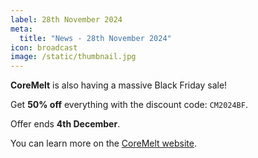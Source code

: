 ```yaml
---
label: 28th November 2024
meta:
  title: "News - 28th November 2024"
icon: broadcast
image: /static/thumbnail.jpg
---
```


**CoreMelt** is also having a massive Black Friday sale!

Get **50% off** everything with the discount code: `CM2024BF`.

Offer ends **4th December**.

You can learn more on the [CoreMelt website](https://coremelt.com/blogs/news/black-friday-2024-our-bee-st-ever-sale).